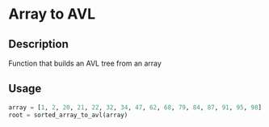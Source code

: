 # Array to AVL

## Description

Function that builds an AVL tree from an array

## Usage

```python
array = [1, 2, 20, 21, 22, 32, 34, 47, 62, 68, 79, 84, 87, 91, 95, 98]
root = sorted_array_to_avl(array)
```

